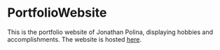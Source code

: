 # PortfolioWebsite
This is the portfolio website of Jonathan Polina, displaying hobbies and accomplishments.
The website is hosted [here]("https://jpolina.github.io/portfolio/").